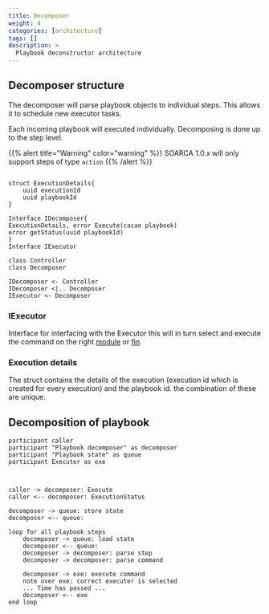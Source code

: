 ```yaml
---
title: Decomposer
weight: 4
categories: [architecture]
tags: []
description: >
  Playbook deconstructor architecture
---
```



## Decomposer structure
The decomposer will parse playbook objects to individual steps. This allows it to schedule new executor tasks. 

Each incoming playbook will executed individually. Decomposing is done up to the step level.

{{% alert title="Warning" color="warning" %}}
SOARCA 1.0.x will only support steps of type `action`
{{% /alert %}}

```plantuml

struct ExecutionDetails{
    uuid executionId 
    uuid playbookId
}

Interface IDecomposer{
ExecutionDetails, error Execute(cacao playbook)
error getStatus(uuid playbookId)    
}
Interface IExecutor

class Controller
class Decomposer

IDecomposer <- Controller
IDecomposer <|.. Decomposer
IExecutor <- Decomposer

```

### IExecutor
Interface for interfacing with the Executor this will in turn select and execute the command on the right [module](/docs/core-components/modules) or [fin](/docs/soarca-extensions/).

### Execution details
The struct contains the details of the execution (execution id which is created for every execution) and the playbook id. the combination of these are unique. 

## Decomposition of playbook


```plantuml
participant caller 
participant "Playbook decomposer" as decomposer
participant "Playbook state" as queue
participant Executor as exe



caller -> decomposer: Execute
caller <-- decomposer: ExecutionStatus

decomposer -> queue: store state
decomposer <-- queue:

loop for all playbook steps
    decomposer -> queue: load state
    decomposer <-- queue: 
    decomposer -> decomposer: parse step
    decomposer -> decomposer: parse command
   
    decomposer -> exe: execute command
    note over exe: correct executer is selected
    ... Time has passed ...
    decomposer <-- exe
end loop

```